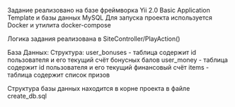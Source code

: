 Задание реализовано на базе фреймворка Yii 2.0 Basic Application Template и базы данных MySQL
Для запуска проекта используется Docker и утилита docker-compose

Логика задания реализована в SiteController/PlayAction()

База Данных:
Структура:
user_bonuses - таблица содержит id пользователя и его текущий счёт бонусных балов
user_money - таблица содержит id пользователя и его текущий финансовый счёт
items - таблица содержит список призов

Структура базы данных находится в корне проекта в файле create_db.sql